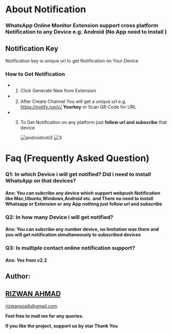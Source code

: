 # About Notification

### **WhatsApp Online Monitor Extension support cross platform Notification to any Device e.g. Android (No App need to Install )**




## Notification Key 

Notification key is unique url to get Notification on Your Device

### How to Get Notification
- 1. Click Generate New from Extension
- 2. After Create Channel You will get a unique url e.g. https://notify.run/c/ **Yourkey** or Scan QR Code for URL
- 3. To Get Notification on any platform just **follow url and subscribe** that device 
 
     ![androidnoti3](https://user-images.githubusercontent.com/29729380/78394118-aba8be00-7608-11ea-9818-f95e5c12d0f7.png)             ![3](https://user-images.githubusercontent.com/29729380/78394349-1eb23480-7609-11ea-89fc-c83fb82e305e.png)



# Faq (Frequently Asked Question)
 ### **Q1: In which Device i will get notified? Did i need to install WhatsApp on that devices?**
   #### **Ans: You can subcribe any device which support webpush Notification like Mac,Ubuntu,Windows,Android etc. and There no need to install Whatsapp or Extension or any App nothing just follow url and subscribe**
   
  ### **Q2: In how many Device i will get notified?**
   #### **Ans: You can subcribe any number device,  no limitation was there and you will get notification simultaneously to subscribed devices**
   
  ### **Q3: Is multiple contact online notification support?**
   #### **Ans: Yes from v2.2**


## Author:
## <a href="https://www.linkedin.com/in/rizwansoaib/">RIZWAN AHMAD</a>
rizwansoaib@gmail.com

**Feel free to mail me for any queries.**

**If you like the project, support us by star Thank You**

